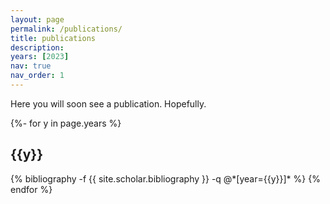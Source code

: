 ```yaml
---
layout: page
permalink: /publications/
title: publications
description:
years: [2023]
nav: true
nav_order: 1
---
```


Here you will soon see a publication. Hopefully.

<!-- _pages/publications.md -->
<div class="publications">

{%- for y in page.years %}
  <h2 class="year">{{y}}</h2>
  {% bibliography -f {{ site.scholar.bibliography }} -q @*[year={{y}}]* %}
{% endfor %}

</div>
